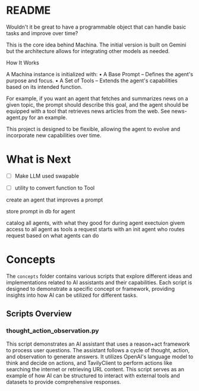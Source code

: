 # README

Wouldn't it be great to have a programmable object that can handle basic tasks and improve over time?

This is the core idea behind Machina. The initial version is built on Gemini but the architecture allows for integrating other models as needed.

How It Works

A Machina instance is initialized with:
	•	A Base Prompt – Defines the agent's purpose and focus.
	•	A Set of Tools – Extends the agent's capabilities based on its intended function.

For example, if you want an agent that fetches and summarizes news on a given topic, the prompt should describe this goal, and the agent should be equipped with a tool that retrieves news articles from the web. See news-agent.py for an example.

This project is designed to be flexible, allowing the agent to evolve and incorporate new capabilities over time.


# What is Next 

- [ ] Make LLM used swapable
- [ ] utility to convert function to Tool


create an agent that improves a prompt

store prompt in db for agent 



catalog all agents, with what they good for 
during agent exectuion givem access to all agent as tools 
a request starts with an init agent who routes request based on what agents can do 





# Concepts

The `concepts` folder contains various scripts that explore different ideas and implementations related to AI assistants and their capabilities. Each script is designed to demonstrate a specific concept or framework, providing insights into how AI can be utilized for different tasks.

## Scripts Overview

### thought_action_observation.py

This script demonstrates an AI assistant that uses a reason+act framework to process user questions. The assistant follows a cycle of thought, action, and observation to generate answers. It utilizes OpenAI's language model to think and decide on actions, and TavilyClient to perform actions like searching the internet or retrieving URL content. This script serves as an example of how AI can be structured to interact with external tools and datasets to provide comprehensive responses.







